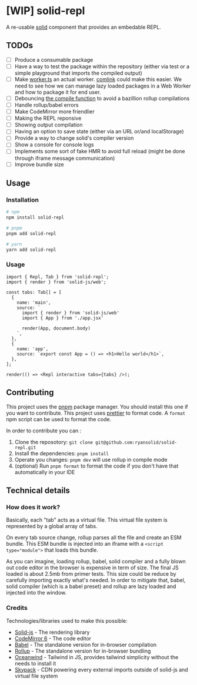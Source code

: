 # [WIP] solid-repl

A re-usable [solid](https://github.com/ryansolid/solid) component that provides an embedable REPL.

## TODOs

- [ ] Produce a consumable package
- [ ] Have a way to test the package within the repository (either via test or a simple playground that imports the compiled output)
- [ ] Make [worker.ts](./src/worker.ts) an actual worker. [comlink](https://github.com/GoogleChromeLabs/comlink) could make this easier. We need to see how we can manage lazy loaded packages in a Web Worker and how to package it for end user.
- [ ] Debouncing [the compile function](./src/solid-repl.tsx#L34) to avoid a bazillion rollup compilations
- [ ] Handle rollup/babel errors
- [ ] Make CodeMirror more friendlier
- [ ] Making the REPL reponsive
- [ ] Showing output compilation
- [ ] Having an option to save state (either via an URL or/and localStorage)
- [ ] Provide a way to change solid's compiler version
- [ ] Show a console for console logs
- [ ] Implements some sort of fake HMR to avoid full reload (might be done through iframe message communication)
- [ ] Improve bundle size

## Usage

### Installation

```bash
# npm
npm install solid-repl

# pnpm
pnpm add solid-repl

# yarn
yarn add solid-repl
```

### Usage

```tsx
import { Repl, Tab } from 'solid-repl';
import { render } from 'solid-js/web';

const tabs: Tab[] = [
  {
    name: 'main',
    source: `
      import { render } from 'solid-js/web'
      import { App } from './app.jsx'

      render(App, document.body)
    `,
  },
  {
    name: 'app',
    source: `export const App = () => <h1>Hello world</h1>`,
  },
];

render(() => <Repl interactive tabs={tabs} />);
```

## Contributing

This project uses the [pnpm](https://pnpm.js.org/) package manager. You should install this one if you want to contribute.
This project uses [prettier](https://prettier.io/) to format code. A `format` npm script can be used to format the code.

In order to contribute you can :

1. Clone the reposotory: `git clone git@github.com:ryansolid/solid-repl.git`
2. Install the dependencies: `pnpm install`
3. Operate you changes: `pnpm dev` will use rollup in compile mode
4. (optional) Run `pnpm format` to format the code if you don't have that automatically in your IDE

## Technical details

### How does it work?

Basically, each "tab" acts as a virtual file. This virtual file system is represented by a global array of tabs.

On every tab source change, rollup parses all the file and create an ESM bundle. This ESM bundle is injected into an iframe with a `<script type="module">` that loads this bundle.

As you can imagine, loading rollup, babel, solid compiler and a fully blown out code editor in the browser is expensive in term of size. The final JS loaded is about 2.5mb from primer tests. This size could be reduce by carefully importing exactly what's needed.
In order to mitigate that, babel, solid compiler (which is a babel preset) and rollup are lazy loaded and injected into the window.

### Credits

Technologies/libraries used to make this possible:

- [Solid-js](https://github.com/ryansolid/solid) - The rendering library
- [CodeMirror 6](https://codemirror.net/6) - The code editor
- [Babel](https://babeljs.io/docs/en/babel-standalone) - The standalone version for in-browser compilation
- [Rollup](https://rollupjs.org/) - The standalone version for in-browser bundling
- [Oceanwind](https://github.com/lukejacksonn/oceanwind) - Tailwind in JS, provides tailwind simplicity without the needs to install it
- [Skypack](https://www.skypack.dev/) - CDN powering every external imports outside of solid-js and virtual file system
